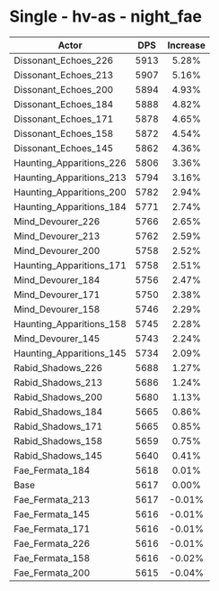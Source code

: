# Single - hv-as - night_fae
| Actor | DPS | Increase |
|---|:---:|:---:|
|Dissonant_Echoes_226|5913|5.28%|
|Dissonant_Echoes_213|5907|5.16%|
|Dissonant_Echoes_200|5894|4.93%|
|Dissonant_Echoes_184|5888|4.82%|
|Dissonant_Echoes_171|5878|4.65%|
|Dissonant_Echoes_158|5872|4.54%|
|Dissonant_Echoes_145|5862|4.36%|
|Haunting_Apparitions_226|5806|3.36%|
|Haunting_Apparitions_213|5794|3.16%|
|Haunting_Apparitions_200|5782|2.94%|
|Haunting_Apparitions_184|5771|2.74%|
|Mind_Devourer_226|5766|2.65%|
|Mind_Devourer_213|5762|2.59%|
|Mind_Devourer_200|5758|2.52%|
|Haunting_Apparitions_171|5758|2.51%|
|Mind_Devourer_184|5756|2.47%|
|Mind_Devourer_171|5750|2.38%|
|Mind_Devourer_158|5746|2.29%|
|Haunting_Apparitions_158|5745|2.28%|
|Mind_Devourer_145|5743|2.24%|
|Haunting_Apparitions_145|5734|2.09%|
|Rabid_Shadows_226|5688|1.27%|
|Rabid_Shadows_213|5686|1.24%|
|Rabid_Shadows_200|5680|1.13%|
|Rabid_Shadows_184|5665|0.86%|
|Rabid_Shadows_171|5665|0.85%|
|Rabid_Shadows_158|5659|0.75%|
|Rabid_Shadows_145|5640|0.41%|
|Fae_Fermata_184|5618|0.01%|
|Base|5617|0.00%|
|Fae_Fermata_213|5617|-0.01%|
|Fae_Fermata_145|5616|-0.01%|
|Fae_Fermata_171|5616|-0.01%|
|Fae_Fermata_226|5616|-0.01%|
|Fae_Fermata_158|5616|-0.02%|
|Fae_Fermata_200|5615|-0.04%|
